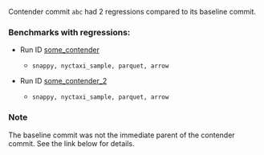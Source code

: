 Contender commit `abc` had 2 regressions compared to its baseline commit.

### Benchmarks with regressions:

- Run ID [some_contender](http://localhost/compare/runs/some_baseline...some_contender/)
  - `snappy, nyctaxi_sample, parquet, arrow`

- Run ID [some_contender_2](http://localhost/compare/runs/some_baseline_2...some_contender_2/)
  - `snappy, nyctaxi_sample, parquet, arrow`

### Note

The baseline commit was not the immediate parent of the contender commit. See the link below for details.
